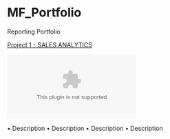 # MF_Portfolio
Reporting Portfolio

[Project 1 - SALES ANALYTICS](https://github.com/MFD-Dev/MF_Portfolio/blob/master/Sales%20Dashboard.docx)


![](https://github.com/MFD-Dev/MF_Portfolio/blob/master/images/Sales%20Dashboard.docx)

•	Description
•	Description
•	Description
•	Description
